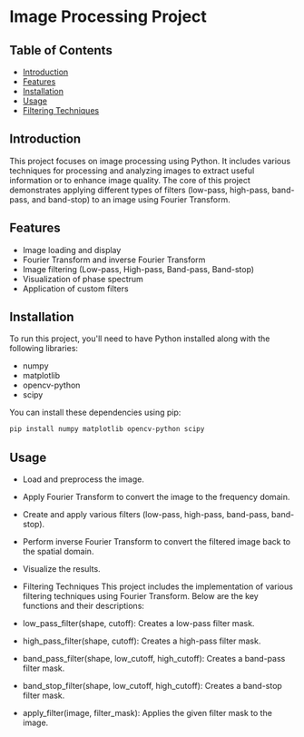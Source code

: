 # Image Processing Project

## Table of Contents
- [Introduction](#introduction)
- [Features](#features)
- [Installation](#installation)
- [Usage](#usage)
- [Filtering Techniques](#filtering-techniques)

## Introduction
This project focuses on image processing using Python. It includes various techniques for processing and analyzing images to extract useful information or to enhance image quality. The core of this project demonstrates applying different types of filters (low-pass, high-pass, band-pass, and band-stop) to an image using Fourier Transform.

## Features
- Image loading and display
- Fourier Transform and inverse Fourier Transform
- Image filtering (Low-pass, High-pass, Band-pass, Band-stop)
- Visualization of phase spectrum
- Application of custom filters

## Installation
To run this project, you'll need to have Python installed along with the following libraries:
- numpy
- matplotlib
- opencv-python
- scipy

You can install these dependencies using pip:
```bash
pip install numpy matplotlib opencv-python scipy
```
## Usage
- Load and preprocess the image.
- Apply Fourier Transform to convert the image to the frequency domain.
- Create and apply various filters (low-pass, high-pass, band-pass, band-stop).
- Perform inverse Fourier Transform to convert the filtered image back to the spatial domain.
- Visualize the results.
- Filtering Techniques
This project includes the implementation of various filtering techniques using Fourier Transform. Below are the key functions and their descriptions:

- low_pass_filter(shape, cutoff):
Creates a low-pass filter mask.

- high_pass_filter(shape, cutoff):
Creates a high-pass filter mask.

- band_pass_filter(shape, low_cutoff, high_cutoff):
Creates a band-pass filter mask.

- band_stop_filter(shape, low_cutoff, high_cutoff):
Creates a band-stop filter mask.

- apply_filter(image, filter_mask):
Applies the given filter mask to the image.
